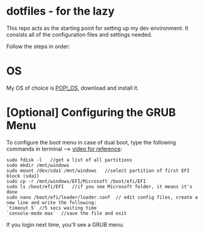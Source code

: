 # dotfiles - for the lazy

This repo acts as the starting point for setting up my dev environment. It consists all of the configuration files and settings needed.

Follow the steps in order:

# OS

My OS of choice is [POP!_OS](https://pop.system76.com/), download and install it.

# [Optional] Configuring the GRUB Menu
 To configure the boot menu in case of dual boot, type the following commands in terminal --> [video for reference](https://youtu.be/vdxMB6qD5rc?feature=shared&t=589):
```
sudo fdisk -l	//get a list of all partitions
sudo mkdir /mnt/windows
sudo mount /dev/sda1 /mnt/windows	//select partition of first EFI block (sda1)
sudo cp -r /mnt/windows/EFI/Microsoft /boot/efi/EFI
sudo ls /boot/efi/EFI	//if you see Microsoft folder, it means it's done
sudo nano /boot/efi/leader/loader.conf	// edit config files, create a new line and write the following:
`timeout 5`	//5 secs waiting time
`console-mode max`	//save the file and exit
```
If you login next time, you'll see a GRUB menu.

